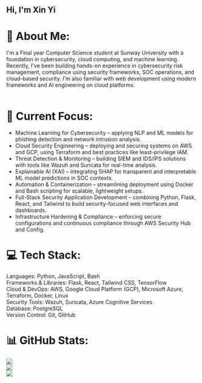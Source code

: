 ## Hi, I'm Xin Yi

# 💫 About Me:
I'm a Final year Computer Science student at Sunway University with a foundation in cybersecurity, cloud computing, and machine learning. Recently, I've been building hands-on experience in cybersecurity risk management, compliance using security frameworks, SOC operations, and cloud-based security. I'm also familiar with web development using modern frameworks and AI engineering on cloud platforms.<br><br>

# 🧠 Current Focus:
* Machine Learning for Cybersecurity – applying NLP and ML models for phishing detection and network intrusion analysis.
* Cloud Security Engineering – deploying and securing systems on AWS and GCP, using Terraform and best practices like least-privilege IAM.
* Threat Detection & Monitoring – building SIEM and IDS/IPS solutions with tools like Wazuh and Suricata for real-time analysis.
* Explainable AI (XAI) – integrating SHAP for transparent and interpretable ML model predictions in SOC contexts.
* Automation & Containerization – streamlining deployment using Docker and Bash scripting for scalable, lightweight setups.
* Full-Stack Security Application Development – combining Python, Flask, React, and Tailwind to build security-focused web interfaces and dashboards.
* Infrastructure Hardening & Compliance – enforcing secure configurations and continuous compliance through AWS Security Hub and Config.


# 💻 Tech Stack:
Languages: Python, JavaScript, Bash<br>
Frameworks & Libraries: Flask, React, Tailwind CSS, TensorFlow<br>
Cloud & DevOps: AWS, Google Cloud Platform (GCP), Microsoft Azure, Terraform, Docker, Linux<br>
Security Tools: Wazuh, Suricata, Azure Cognitive Services<br>
Database: PostgreSQL<br>
Version Control: Git, GitHub

# 📊 GitHub Stats:
![](https://github-readme-stats.vercel.app/api?username=xinyithepotato&theme=omni&hide_border=false&include_all_commits=true&count_private=false)<br/>
![](https://nirzak-streak-stats.vercel.app/?user=xinyithepotato&theme=omni&hide_border=false)<br/>
![](https://github-readme-stats.vercel.app/api/top-langs/?username=xinyithepotato&theme=omni&hide_border=false&include_all_commits=true&count_private=false&layout=compact)

<!-- Proudly created with GPRM ( https://gprm.itsvg.in ) -->
